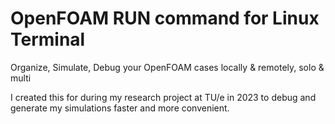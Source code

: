 # OpenFOAM RUN command for Linux Terminal

Organize, Simulate, Debug your OpenFOAM cases locally & remotely, solo & multi

I created this for during my research project at TU/e in 2023 to debug and generate my simulations faster and more convenient.
